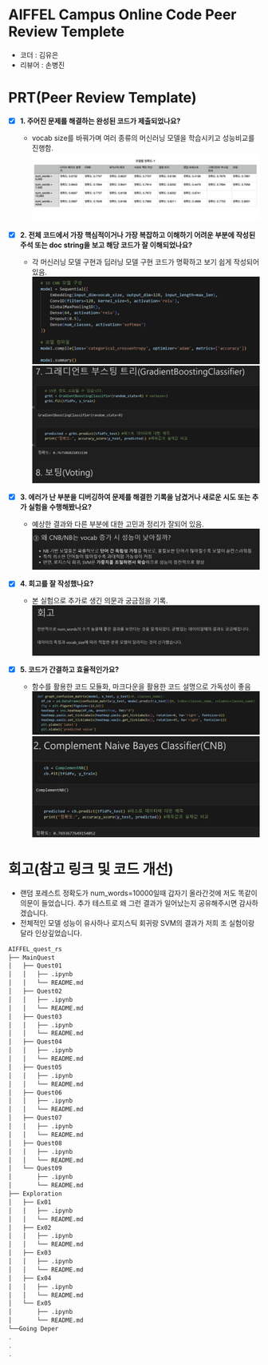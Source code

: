 # AIFFEL Campus Online Code Peer Review Templete
- 코더 : 김유은
- 리뷰어 : 손병진


# PRT(Peer Review Template)
- [x]  **1. 주어진 문제를 해결하는 완성된 코드가 제출되었나요?**
    - vocab size를 바꿔가며 여러 종류의 머신러닝 모델을 학습시키고 성능비교를 진행함.
        ![alt text](screenshot/image_01.png)
    
- [x]  **2. 전체 코드에서 가장 핵심적이거나 가장 복잡하고 이해하기 어려운 부분에 작성된 주석 또는 doc string을 보고 해당 코드가 잘 이해되었나요?**
    - 각 머신러닝 모델 구현과 딥러닝 모델 구현 코드가 명확하고 보기 쉽게 작성되어 있음.
        ![alt text](screenshot/image_02.png)
        ![alt text](screenshot/image_03.png)
        
- [x]  **3. 에러가 난 부분을 디버깅하여 문제를 해결한 기록을 남겼거나 새로운 시도 또는 추가 실험을 수행해봤나요?**
    - 예상한 결과와 다른 부분에 대한 고민과 정리가 잘되어 있음.
        ![alt text](screenshot/image_04.png)
        
- [x]  **4. 회고를 잘 작성했나요?**
    - 본 실험으로 추가로 생긴 의문과 궁금점을 기록.
        ![alt text](screenshot/image_05.png)
        
- [x]  **5. 코드가 간결하고 효율적인가요?**
    - 함수를 활용한 코드 모듈화, 마크다운을 활용한 코드 설명으로 가독성이 좋음
        ![alt text](screenshot/image_06.png)
        ![alt text](screenshot/image_07.png)


# 회고(참고 링크 및 코드 개선)
- 랜덤 포레스트 정확도가 num_words=10000일때 갑자기 올라간것에 저도 똑같이 의문이 들었습니다. 추가 테스트로 왜 그런 결과가 일어났는지 공유해주시면 감사하겠습니다.
- 전체적인 모델 성능이 유사하나 로지스틱 회귀랑 SVM의 결과가 저희 조 실험이랑 달라 인상깊었습니다.


```bash
AIFFEL_quest_rs
├── MainQuest
│   ├── Quest01
│   │   ├── .ipynb
│   │   └── README.md
│   ├── Quest02
│   │   ├── .ipynb
│   │   └── README.md
│   ├── Quest03
│   │   ├── .ipynb
│   │   └── README.md
│   ├── Quest04
│   │   ├── .ipynb
│   │   └── README.md
│   ├── Quest05
│   │   ├── .ipynb
│   │   └── README.md
│   ├── Quest06
│   │   ├── .ipynb
│   │   └── README.md
│   ├── Quest07
│   │   ├── .ipynb
│   │   └── README.md
│   ├── Quest08
│   │   ├── .ipynb
│   │   └── README.md
│   └── Quest09
│       ├── .ipynb
│       └── README.md
├── Exploration
│   ├── Ex01
│   │   ├── .ipynb
│   │   └── README.md
│   ├── Ex02
│   │   ├── .ipynb
│   │   └── README.md
│   ├── Ex03
│   │   ├── .ipynb
│   │   └── README.md
│   ├── Ex04
│   │   ├── .ipynb
│   │   └── README.md
│   └── Ex05
│       ├── .ipynb
│       └── README.md
└──Going Deper
.
.
.
```
